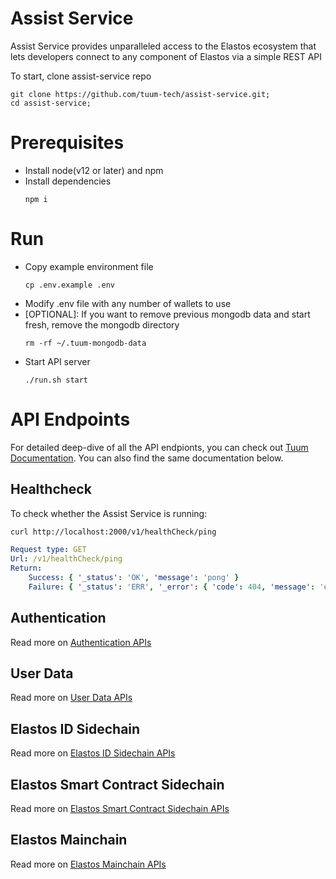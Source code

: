 # Assist Service

Assist Service provides unparalleled access to the Elastos ecosystem that lets developers connect to any component of Elastos via a simple REST API

To start, clone assist-service repo

```
git clone https://github.com/tuum-tech/assist-service.git;
cd assist-service;
```

# Prerequisites

-   Install node(v12 or later) and npm
-   Install dependencies
    ```
    npm i
    ```

# Run

-   Copy example environment file
    ```
    cp .env.example .env
    ```
-   Modify .env file with any number of wallets to use
-   [OPTIONAL]: If you want to remove previous mongodb data and start fresh, remove the mongodb directory
    ```
    rm -rf ~/.tuum-mongodb-data
    ```
-   Start API server
    ```
    ./run.sh start
    ```

# API Endpoints

For detailed deep-dive of all the API endpionts, you can check out [Tuum Documentation](https://docs.tuum.tech/tuum-tech/assist-service). You can also find the same documentation below.

## Healthcheck

To check whether the Assist Service is running:

```bash
curl http://localhost:2000/v1/healthCheck/ping
```

```yaml
Request type: GET
Url: /v1/healthCheck/ping
Return:
    Success: { '_status': 'OK', 'message': 'pong' }
    Failure: { '_status': 'ERR', '_error': { 'code': 404, 'message': 'err_message' } }
```

## Authentication

Read more on [Authentication APIs](./docs/authentication.md)

## User Data

Read more on [User Data APIs](./docs/user_data.md)

## Elastos ID Sidechain

Read more on [Elastos ID Sidechain APIs](./docs/eid_sidechain.md)

## Elastos Smart Contract Sidechain

Read more on [Elastos Smart Contract Sidechain APIs](./docs/esc_sidechain.md)

## Elastos Mainchain

Read more on [Elastos Mainchain APIs](./docs/ela_mainchain.md)
